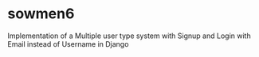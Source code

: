 # sowmen6
Implementation of a Multiple user type system with Signup and Login with Email instead of Username in Django
